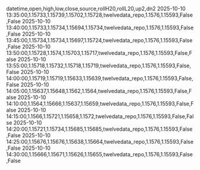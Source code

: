 datetime,open,high,low,close,source,rollH20,rollL20,up2,dn2
2025-10-10 13:35:00,1.15733,1.15739,1.15702,1.15728,twelvedata_repo,1.1576,1.15593,False,False
2025-10-10 13:40:00,1.15733,1.15734,1.15694,1.15734,twelvedata_repo,1.1576,1.15593,False,False
2025-10-10 13:45:00,1.15734,1.15734,1.15697,1.15724,twelvedata_repo,1.1576,1.15593,False,False
2025-10-10 13:50:00,1.15728,1.1574,1.15703,1.15717,twelvedata_repo,1.1576,1.15593,False,False
2025-10-10 13:55:00,1.15718,1.15732,1.15718,1.15719,twelvedata_repo,1.1576,1.15593,False,False
2025-10-10 14:00:00,1.15719,1.15719,1.15633,1.15639,twelvedata_repo,1.1576,1.15593,False,False
2025-10-10 14:05:00,1.15637,1.15648,1.1562,1.1564,twelvedata_repo,1.1576,1.15593,False,False
2025-10-10 14:10:00,1.1564,1.15666,1.15637,1.15659,twelvedata_repo,1.1576,1.15593,False,False
2025-10-10 14:15:00,1.1566,1.15721,1.15658,1.1572,twelvedata_repo,1.1576,1.15593,False,False
2025-10-10 14:20:00,1.15721,1.15734,1.15685,1.15685,twelvedata_repo,1.1576,1.15593,False,False
2025-10-10 14:25:00,1.15676,1.15676,1.15638,1.15664,twelvedata_repo,1.1576,1.15593,False,False
2025-10-10 14:30:00,1.15666,1.15671,1.15626,1.15655,twelvedata_repo,1.1576,1.15593,False,False

